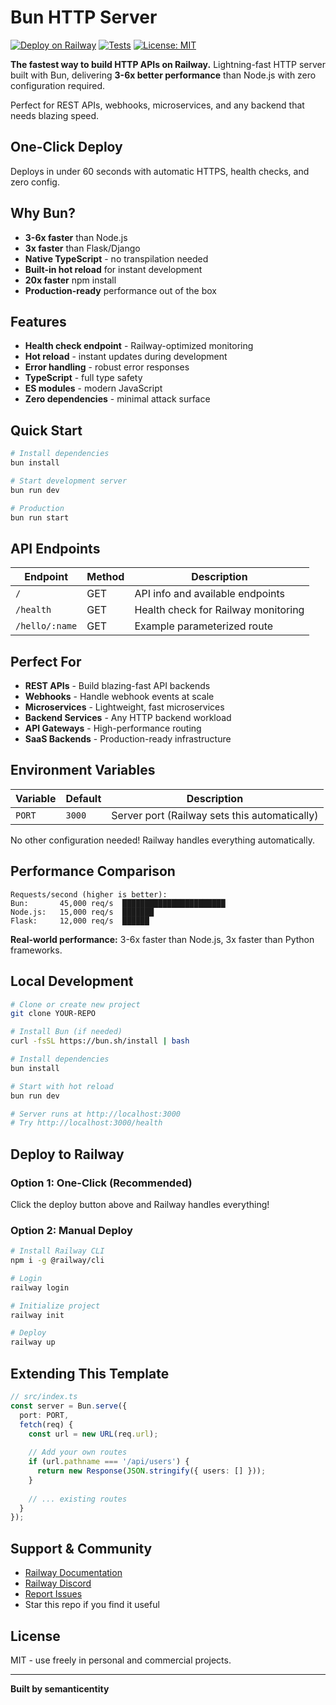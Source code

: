 # Bun HTTP Server

[![Deploy on Railway](https://railway.app/button.svg)](https://railway.app/new/template?template=https://github.com/semanticentity/railway-bun-templates/tree/main/bun-http-server)
[![Tests](https://github.com/semanticentity/railway-bun-templates/workflows/Tests/badge.svg)](https://github.com/semanticentity/railway-bun-templates/actions)
[![License: MIT](https://img.shields.io/badge/License-MIT-yellow.svg)](https://opensource.org/licenses/MIT)

**The fastest way to build HTTP APIs on Railway.** Lightning-fast HTTP server built with Bun, delivering **3-6x better performance** than Node.js with zero configuration required.

Perfect for REST APIs, webhooks, microservices, and any backend that needs blazing speed.

## One-Click Deploy

Deploys in under 60 seconds with automatic HTTPS, health checks, and zero config.

## Why Bun?

- **3-6x faster** than Node.js
- **3x faster** than Flask/Django
- **Native TypeScript** - no transpilation needed
- **Built-in hot reload** for instant development
- **20x faster** npm install
- **Production-ready** performance out of the box

## Features

- **Health check endpoint** - Railway-optimized monitoring
- **Hot reload** - instant updates during development
- **Error handling** - robust error responses
- **TypeScript** - full type safety
- **ES modules** - modern JavaScript
- **Zero dependencies** - minimal attack surface

## Quick Start

```bash
# Install dependencies
bun install

# Start development server
bun run dev

# Production
bun run start
```

## API Endpoints

| Endpoint | Method | Description |
|----------|--------|-------------|
| `/` | GET | API info and available endpoints |
| `/health` | GET | Health check for Railway monitoring |
| `/hello/:name` | GET | Example parameterized route |

## Perfect For

- **REST APIs** - Build blazing-fast API backends
- **Webhooks** - Handle webhook events at scale
- **Microservices** - Lightweight, fast microservices
- **Backend Services** - Any HTTP backend workload
- **API Gateways** - High-performance routing
- **SaaS Backends** - Production-ready infrastructure

## Environment Variables

| Variable | Default | Description |
|----------|---------|-------------|
| `PORT` | `3000` | Server port (Railway sets this automatically) |

No other configuration needed! Railway handles everything automatically.

## Performance Comparison

```
Requests/second (higher is better):
Bun:       45,000 req/s  ███████████████████████ 
Node.js:   15,000 req/s  ███████
Flask:     12,000 req/s  ██████
```

**Real-world performance:** 3-6x faster than Node.js, 3x faster than Python frameworks.

## Local Development

```bash
# Clone or create new project
git clone YOUR-REPO

# Install Bun (if needed)
curl -fsSL https://bun.sh/install | bash

# Install dependencies
bun install

# Start with hot reload
bun run dev

# Server runs at http://localhost:3000
# Try http://localhost:3000/health
```

## Deploy to Railway

### Option 1: One-Click (Recommended)
Click the deploy button above and Railway handles everything!

### Option 2: Manual Deploy
```bash
# Install Railway CLI
npm i -g @railway/cli

# Login
railway login

# Initialize project
railway init

# Deploy
railway up
```

## Extending This Template

```typescript
// src/index.ts
const server = Bun.serve({
  port: PORT,
  fetch(req) {
    const url = new URL(req.url);
    
    // Add your own routes
    if (url.pathname === '/api/users') {
      return new Response(JSON.stringify({ users: [] }));
    }
    
    // ... existing routes
  }
});
```

## Support & Community

- [Railway Documentation](https://docs.railway.com)
- [Railway Discord](https://discord.gg/railway)
- [Report Issues](https://github.com/semanticentity/railway-bun-templates/issues)
- Star this repo if you find it useful

## License

MIT - use freely in personal and commercial projects.

---

**Built by semanticentity**
